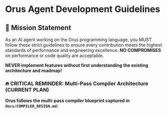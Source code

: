 # Orus Agent Development Guidelines

## 🎯 **Mission Statement**

As an AI agent working on the Orus programming language, you MUST follow these strict guidelines to ensure every contribution meets the highest standards of performance and engineering excellence. **NO COMPROMISES** on performance or code quality are acceptable.

**NEVER implement features without first understanding the existing architecture and roadmap!**

### **🔥 CRITICAL REMINDER: Multi-Pass Compiler Architecture (CURRENT PLAN)**
**Orus follows the multi-pass compiler blueprint captured in `docs/COMPILER_DESIGN.md`:**

